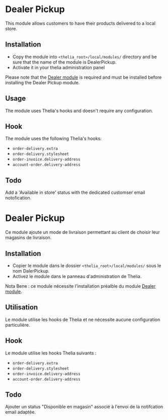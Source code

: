 # Dealer Pickup

This module allows customers to have their products delivered to a local store.

## Installation


* Copy the module into ```<thelia_root>/local/modules/``` directory and be sure that the name of the module is DealerPickup.
* Activate it in your thelia administration panel

Please note that the [Dealer module](http://modules.thelia.net/dealer.html) is required and must be installed before installing the Dealer Pickup module.


## Usage

The module uses Thelia's hooks and doesn't require any configuration.

## Hook

The module uses the following Thelia's hooks:

* `order-delivery.extra`
* `order-delivery.stylesheet`
* `order-invoice.delivery-address`
* `account-order.delivery-address `

## Todo
Add a 'Available in store' status with the dedicated customser email notofication.


# Dealer Pickup

Ce module ajoute un mode de livraison permettant au client de choisir leur magasins de livraison.

## Installation


* Copier le module dans le dossier ```<thelia_root>/local/modules/``` sous le nom DalerPickup.
* Activez le module dans le panneau d'administration de Thelia.

Nota Bene : ce module nécessite l'installation préalble du module [Dealer module](http://modules.thelia.net/dealer.html).



## Utilisation

Le module utilise les hooks de Thelia et ne nécessite aucune configuration particulière.

## Hook

Le module utilise les hooks Thelia suivants :


* `order-delivery.extra`
* `order-delivery.stylesheet`
* `order-invoice.delivery-address`
* `account-order.delivery-address `

## Todo
Ajouter un status "Disponible en magasin" associé à l'envoi de la notifcation email adaptée.
